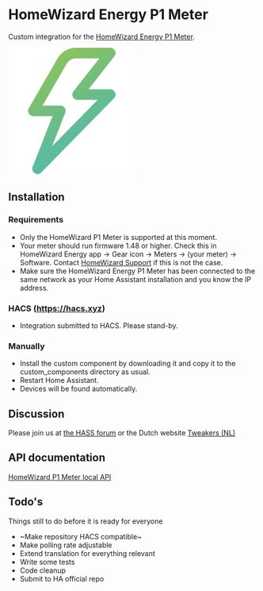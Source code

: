# HomeWizard Energy P1 Meter
Custom integration for the [HomeWizard Energy P1 Meter](https://www.homewizard.nl/energie).

![HomeWizard Energy Logo](https://raw.githubusercontent.com/home-assistant/brands/master/custom_integrations/homewizard_energy/icon.png "HomeWizard Energy")

## Installation

### Requirements
* Only the HomeWizard P1 Meter is supported at this moment.
* Your meter should run firmware 1.48 or higher. Check this in HomeWizard Energy app &#8594; Gear icon &#8594; Meters &#8594; (your meter) &#8594; Software. Contact [HomeWizard Support](https://energy.homewizard.net/nl/support/tickets/new) if this is not the case.
* Make sure the HomeWizard Energy P1 Meter has been connected to the same network as your Home Assistant installation and you know the IP address.

### HACS (https://hacs.xyz)
* Integration submitted to HACS. Please stand-by.

### Manually
* Install the custom component by downloading it and copy it to the custom_components directory as usual.
* Restart Home Assistant.
* Devices will be found automatically.

## Discussion
Please join us at [the HASS forum](https://community.home-assistant.io/t/wi-fi-p1-dsmr-dongle-homewizard-energy) or the Dutch website [Tweakers (NL)](https://gathering.tweakers.net/forum/list_messages/2002754/last)

## API documentation
[HomeWizard P1 Meter local API](https://energy.homewizard.net/en/support/solutions/articles/19000117051-homewizard-p1-meter-local-api-beta-)

## Todo's
Things still to do before it is ready for everyone

* ~Make repository HACS compatible~
* Make polling rate adjustable
* Extend translation for everything relevant
* Write some tests
* Code cleanup
* Submit to HA official repo
